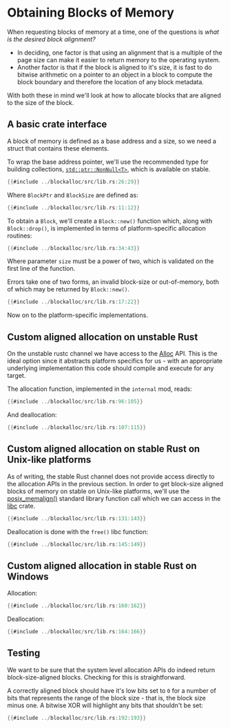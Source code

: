 # Obtaining Blocks of Memory

When requesting blocks of memory at a time, one of the questions is *what
is the desired block alignment?*

* In deciding, one factor is that using an alignment that is a multiple of the
  page size can make it easier to return memory to the operating system.
* Another factor is that if the block is aligned to it's size, it is fast to
  do bitwise arithmetic on a pointer to an object in a block to compute the
  block boundary and therefore the location of any block metadata.

With both these in mind we'll look at how to allocate blocks that are
aligned to the size of the block.


## A basic crate interface

A block of memory is defined as a base address and a size, so we need a struct
that contains these elements.

To wrap the base address pointer, we'll use the recommended type for building
collections, [`std::ptr::NonNull<T>`](https://doc.rust-lang.org/std/ptr/struct.NonNull.html),
which is available on stable.

```rust
{{#include ../blockalloc/src/lib.rs:26:29}}
```

Where `BlockPtr` and `BlockSize` are defined as:

```rust
{{#include ../blockalloc/src/lib.rs:11:12}}
```

To obtain a `Block`, we'll create a `Block::new()` function which, along with
`Block::drop()`, is implemented in terms of platform-specific allocation
routines:

```rust
{{#include ../blockalloc/src/lib.rs:34:43}}
```

Where parameter `size` must be a power of two, which is validated on the first
line of the function.

Errors take one of two forms, an invalid block-size or out-of-memory, both
of which may be returned by `Block::new()`.

```rust
{{#include ../blockalloc/src/lib.rs:17:22}}
```

Now on to the platform-specific implementations.


## Custom aligned allocation on unstable Rust

On the unstable rustc channel we have access to the
[Alloc](https://doc.rust-lang.org/alloc/allocator/trait.Alloc.html) API. This
is the ideal option since it abstracts platform specifics for us - with an
appropriate underlying implementation this code should compile and execute
for any target.

The allocation function, implemented in the `internal` mod, reads:

```rust
{{#include ../blockalloc/src/lib.rs:96:105}}
```

And deallocation:

```rust
{{#include ../blockalloc/src/lib.rs:107:115}}
```


## Custom aligned allocation on stable Rust on Unix-like platforms

As of writing, the stable Rust channel does not provide access directly to the
allocation APIs in the previous section.  In order to get block-size
aligned blocks of memory on stable on Unix-like platforms, we'll use
the
[posix_memalign()](http://man7.org/linux/man-pages/man3/posix_memalign.3.html)
standard library function call which we can access in the
[libc](https://docs.rs/libc/0.2.40/libc/fn.posix_memalign.html) crate.

```rust
{{#include ../blockalloc/src/lib.rs:131:143}}
```

Deallocation is done with the `free()` libc function:

```rust
{{#include ../blockalloc/src/lib.rs:145:149}}
```


## Custom aligned allocation in stable Rust on Windows

Allocation:

```rust
{{#include ../blockalloc/src/lib.rs:160:162}}
```

Deallocation:

```rust
{{#include ../blockalloc/src/lib.rs:164:166}}
```


## Testing

We want to be sure that the system level allocation APIs do indeed return
block-size-aligned blocks. Checking for this is straightforward.

A correctly aligned block should have it's low bits
set to `0` for a number of bits that represents the range of the block
size - that is, the block size minus one. A bitwise XOR will highlight any
bits that shouldn't be set:

```rust
{{#include ../blockalloc/src/lib.rs:192:193}}
```
